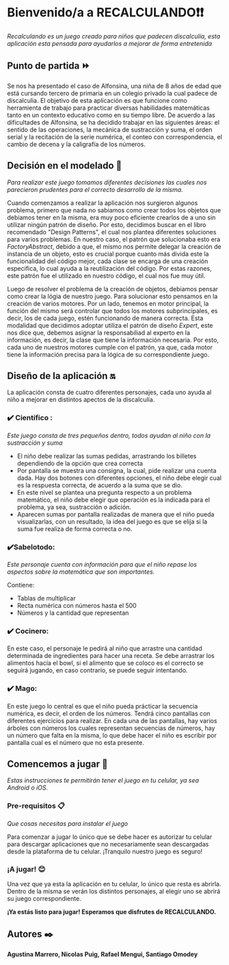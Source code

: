 # Bienvenido/a a RECALCULANDO❗️❗️ 
_Recalculando es un juego creado para niños que padecen discalculía, esta aplicación esta pensada para  ayudarlos a mejorar de forma entretenida_

 ## Punto de partida ⏩

Se nos ha presentado el caso de Alfonsina, una niña de 8 años de edad que está cursando tercero de primaria en un colegio privado la cual padece de discalculia. El objetivo de esta aplicación es que funcione como herramienta de trabajo para practicar diversas habilidades matemáticas tanto en un contexto educativo como en su tiempo libre. De acuerdo a las dificultades de Alfonsina, se ha decidido trabajar en las siguientes áreas: el sentido de las operaciones, la mecánica de sustracción y suma, el orden serial y la recitación de la serie numérica, el conteo con correspondencia, el cambio de decena y la caligrafía de los números.

## Decisión en el modelado 🔧
_Para realizar este juego tomamos diferentes decisiones las cuales nos parecieron prudentes para el correcto desarrollo de la misma._ 

Cuando comenzamos a realizar la aplicación nos surgieron algunos problema, primero que nada no sabiamos como crear todos los objetos que debiamos tener en la misma, era muy poco eficiente crearlos de a uno sin utilizar ningún patrón de diseño. Por esto, decidimos buscar en el libro recomendado "Design Patterns", el cual nos plantea diferentes soluciones para varios problemas. En nuestro caso, el patrón que solucionaba esto era _FactoryAbstract_, debido a que, el mismo nos permite delegar la creación de instancia de un objeto, esto es crucial porque cuanto más divida este la funcionalidad del código mejor, cada clase se encarga de una creación especifica, lo cual ayuda a la reutilización del código. Por estas razones, este patrón fue el utilizado en nuestro código, el cual nos fue muy útil.


Luego de resolver el problema de la creación de objetos, debiamos pensar como crear la lógia de nuestro juego. Para solucionar esto pensamos en la creación de varios motores. Por un lado, tenemos en motor principal, la función del mismo será controlar que todos los motores subprincipales, es decir, los de cada juego, estén funcionando de manera correcta. Esta modalidad que decidimos adoptar utiliza el patrón de diseño _Expert_, este nos dice que, debemos asignar la responsabiliad al experto en la información, es decir, la clase que tiene la información necesaria. Por esto, cada uno de nuestros motores cumple con el patrón, ya que, cada motor tiene la información precisa para la lógica de su correspondiente juego. 


## Diseño de la aplicación 🔛

La aplicación consta de cuatro diferentes personajes, cada uno ayuda al niño a mejorar en distintos apectos de la discalculía. 

### ✔️ Científico :
_Este juego consta de tres pequeños dentro, todos ayudan al niño con la sustracción y suma_

* El niño debe realizar las sumas pedidas, arrastrando los billetes dependiendo de la opción que crea correcta
* Por pantalla se muestra una consigna, la cual, pide realizar una cuenta dada. Hay dos botones con diferentes opciones, el niño debe elegir cual es la respuesta correcta, de acuerdo a la suma que se dio. 
* En este nivel se plantea una pregunta respecto a un problema matemático, el niño debe elegir que operación es la indicada para el problema, ya sea, sustracción o adición.
* Aparecen sumas por pantalla realizadas de manera que el niño pueda visualizarlas, con un resultado, la idea del juego es que se elija si la suma fue realiza de forma correcta o no. 

### ✔️Sabelotodo: 
_Este personaje cuenta con información para que el niño repase los aspectos sobre la matemática que son importantes._

Contiene:
* Tablas de multiplicar
* Recta numérica con números hasta el 500
* Números y la cantidad que representan

### ✔️ Cocinero:
En este caso, el personaje le pedirá al niño que arrastre una cantidad determinada de ingredientes para hacer una receta. Se debe arrastrar los alimentos hacía el bowl, si el alimento que se coloco es el correcto se seguirá jugando, en caso contrario, se puede seguir intentando. 

### ✔️ Mago:
En este juego lo central es que el niño pueda prácticar la secuencia numérica, es decir, el orden de los números. Tendrá cinco pantallas con diferentes ejercicios para realizar. 
En cada una de las pantallas, hay varios árboles con números los cuales representan secuencias de números, hay un número que falta en la misma, lo que debe hacer el niño es escribir por pantalla cual es el número que no esta presente. 


## Comencemos a jugar 🚀 
_Estas instrucciones te permitirán tener el juego en tu celular, ya sea Android o iOS._

### Pre-requisitos 📋
_Que cosas necesitas para instalar el juego_

Para comenzar a jugar lo único que se debe hacer es autorizar tu celular para descargar aplicaciones que no necesariamente sean descargadas desde la plataforma de tu celular. ¡Tranquilo nuestro juego es seguro!

### ¡A jugar! 😊

Una vez que ya esta la aplicación en tu celular, lo único que resta es abrirla. Dentro de la misma se verán los distintos personajes, al elegir uno se abrirá su juego correspondiente. 

**¡Ya estás listo para jugar! Esperamos que disfrutes de RECALCULANDO.**





## Autores ✒️
**Agustina Marrero, Nicolas Puig, Rafael Mengui, Santiago Omodey**
